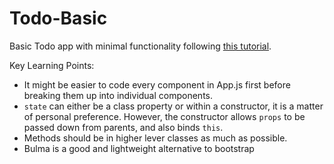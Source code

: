 # Todo-Basic

Basic Todo app with minimal functionality following [this tutorial](https://medium.com/javascript-in-plain-english/build-a-simple-todo-app-with-react-561579b39ad1).

Key Learning Points:

- It might be easier to code every component in App.js first before breaking them up into individual components.
- `state` can either be a class property or within a constructor, it is a matter of personal preference. However, the constructor allows `props` to be passed down from parents, and also binds `this`.
- Methods should be in higher lever classes as much as possible.
- Bulma is a good and lightweight alternative to bootstrap
